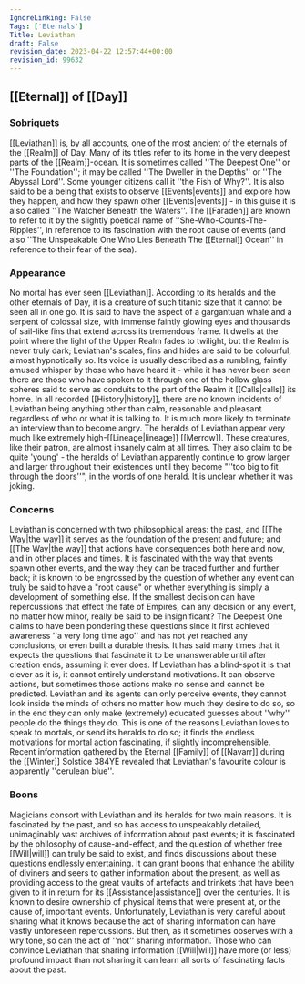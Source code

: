 ```yaml
---
IgnoreLinking: False
Tags: ['Eternals']
Title: Leviathan
draft: False
revision_date: 2023-04-22 12:57:44+00:00
revision_id: 99632
---
```


## [[Eternal]] of [[Day]]
### Sobriquets
[[Leviathan]] is, by all accounts, one of the most ancient of the eternals of the [[Realm]] of Day. 
Many of its titles refer to its home in the very deepest parts of the [[Realm]]-ocean. It is sometimes called ''The Deepest One'' or ''The Foundation''; it may be called ''The Dweller in the Depths'' or ''The Abyssal Lord''.  Some younger citizens call it ''the Fish of Why?''.
It is also said to be a being that exists to observe [[Events|events]] and explore how they happen, and how they spawn other [[Events|events]] - in this guise it is also called ''The Watcher Beneath the Waters''. The [[Faraden]] are known to refer to it by the slightly poetical name of ''She-Who-Counts-The-Ripples'', in reference to its fascination with the root cause of events (and also ''The Unspeakable One Who Lies Beneath The [[Eternal]] Ocean'' in reference to their fear of the sea).
### Appearance
No mortal has ever seen [[Leviathan]]. According to its heralds and the other eternals of Day, it is a creature of such titanic size that it cannot be seen all in one go. It is said to have the aspect of a gargantuan whale and a serpent of colossal size, with immense faintly glowing eyes and thousands of sail-like fins that extend across its tremendous frame.  It dwells at the point where the light of the Upper Realm fades to twilight, but the Realm is never truly dark; Leviathan's scales, fins and hides are said to be colourful, almost hypnotically so. 
Its voice is usually described as a rumbling, faintly amused whisper by those who have heard it - while it has never been seen there are those who have spoken to it through one of the hollow glass spheres said to serve as conduits to the part of the Realm it [[Calls|calls]] its home. In all recorded [[History|history]], there are no known incidents of Leviathan being anything other than calm, reasonable and pleasant regardless of who or what it is talking to. It is much more likely to terminate an interview than to become angry.
The heralds of Leviathan appear very much like extremely high-[[Lineage|lineage]] [[Merrow]]. These creatures, like their patron, are almost insanely calm at all times. They also claim to be quite 'young' - the heralds of Leviathan apparently continue to grow larger and larger throughout their existences until they become "''too big to fit through the doors''", in the words of one herald. It is unclear whether it was joking.
### Concerns
Leviathan is concerned with two philosophical areas: the past, and [[The Way|the way]] it serves as the foundation of the present and future; and [[The Way|the way]] that actions have consequences both here and now, and in other places and times. 
It is fascinated with the way that events spawn other events, and the way they can be traced further and further back; it is known to be engrossed by the question of whether any event can truly be said to have a "root cause" or whether everything is simply a development of something else. If the smallest decision can have repercussions that effect the fate of Empires, can any decision or any event, no matter how minor, really be said to be insignificant?
The Deepest One claims to have been pondering these questions since it first achieved awareness ''a very long time ago'' and has not yet reached any conclusions, or even built a durable thesis. It has said many times that it expects the questions that fascinate it to be unanswerable until after creation ends, assuming it ever does.
If Leviathan has a blind-spot it is that clever as it is, it cannot entirely understand motivations. It can observe actions, but sometimes those actions make no sense and cannot be predicted. Leviathan and its agents can only perceive events, they cannot look inside the minds of others no matter how much they desire to do so, so in the end they can only make (extremely) educated guesses about ''why'' people do the things they do. This is one of the reasons Leviathan loves to speak to mortals, or send its heralds to do so; it finds the endless motivations for mortal action fascinating, if slightly incomprehensible.
Recent information gathered by the Eternal [[Family]] of [[Navarr]] during the [[Winter]] Solstice 384YE revealed that Leviathan's favourite colour is apparently ''cerulean blue''.
### Boons
Magicians consort with Leviathan and its heralds for two main reasons. It is fascinated by the past, and so has access to unspeakably detailed, unimaginably vast archives of information about past events; it is fascinated by the philosophy of cause-and-effect, and the question of whether free [[Will|will]] can truly be said to exist, and finds discussions about these questions endlessly entertaining. It can grant boons that enhance the ability of diviners and seers to gather information about the present, as well as providing access to the great vaults of artefacts and trinkets that have been given to it in return for its [[Assistance|assistance]] over the centuries. It is known to desire ownership of physical items that were present at, or the cause of, important events. 
Unfortunately, Leviathan is very careful about sharing what it knows because the act of sharing information can have vastly unforeseen repercussions. But then, as it sometimes observes with a wry tone, so can the act of ''not'' sharing information. Those who can convince Leviathan that sharing information [[Will|will]] have more (or less) profound impact than not sharing it can learn all sorts of fascinating facts about the past.